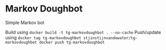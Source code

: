 # Markov Doughbot

Simple Markov bot

Build using
``
docker build -t tg-markovdoughbot . --no-cache
``
Push/update using
``
docker tag tg-markovdoughbot stjinstijnvandewater/tg-markovdoughbot
docker push tg-markovdoughbot
``
